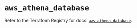 # `aws_athena_database`

Refer to the Terraform Registry for docs: [`aws_athena_database`](https://registry.terraform.io/providers/hashicorp/aws/5.40.0/docs/resources/athena_database).
